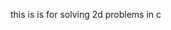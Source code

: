 this is is for solving 2d problems in c
































































